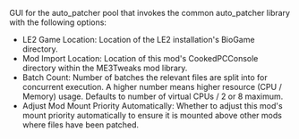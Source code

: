 GUI for the auto_patcher pool that invokes the common auto_patcher library with the following options:

 - LE2 Game Location: Location of the LE2 installation's BioGame directory.
 - Mod Import Location: Location of this mod's CookedPCConsole directory within the ME3Tweaks mod library.
 - Batch Count: Number of batches the relevant files are split into for concurrent execution. A higher number means higher resource (CPU / Memory) usage. Defaults to number of virtual CPUs / 2 or 8 maximum.
 - Adjust Mod Mount Priority Automatically: Whether to adjust this mod's mount priority automatically to ensure it is mounted above other mods where files have been patched.
